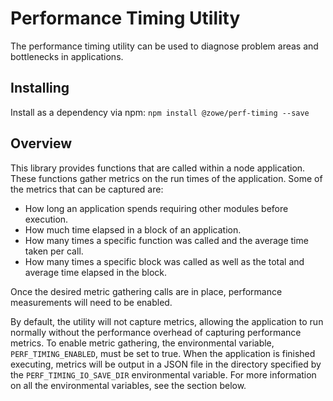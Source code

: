 # Performance Timing Utility

The performance timing utility can be used to diagnose problem areas and bottlenecks in applications.

## Installing

Install as a dependency via npm: `npm install @zowe/perf-timing --save`

## Overview

This library provides functions that are called within a node application. These functions gather metrics on the run times of the application. Some of the metrics that can be captured are:

- How long an application spends requiring other modules before execution.
- How much time elapsed in a block of an application.
- How many times a specific function was called and the average time taken per call.
- How many times a specific block was called as well as the total and average time elapsed in the block.

Once the desired metric gathering calls are in place, performance measurements will need to be enabled.

By default, the utility will not capture metrics, allowing the application to run normally without the performance overhead of capturing performance metrics. To enable metric gathering, the environmental variable, `PERF_TIMING_ENABLED`, must be set to true. When the application is finished executing, metrics will be output in a JSON file in the directory specified by the `PERF_TIMING_IO_SAVE_DIR` environmental variable. For more information on all the environmental variables, see the section below.

<meta name="include" content="./environment.md"/>

<meta name="include" content="./index.PerfTiming.measure.md"/>

<meta name="include" content="./index.PerfTiming.timerify.md"/>